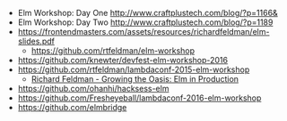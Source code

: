 - Elm Workshop: Day One http://www.craftplustech.com/blog/?p=1166&
- Elm Workshop: Day Two http://www.craftplustech.com/blog/?p=1189
- https://frontendmasters.com/assets/resources/richardfeldman/elm-slides.pdf
  - https://github.com/rtfeldman/elm-workshop
- https://github.com/knewter/devfest-elm-workshop-2016
- https://github.com/rtfeldman/lambdaconf-2015-elm-workshop
  - [Richard Feldman - Growing the Oasis: Elm in Production](http://www.ustream.tv/recorded/64191291)
- https://github.com/ohanhi/hacksess-elm
- https://github.com/Fresheyeball/lambdaconf-2016-elm-workshop
- https://github.com/elmbridge